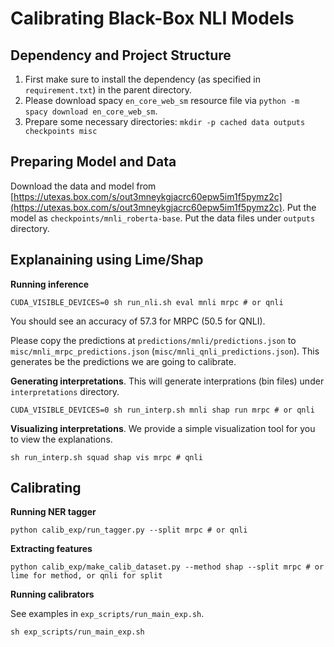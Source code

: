 # Calibrating Black-Box NLI Models

## Dependency and Project Structure
1. First make sure to install the dependency (as specified in `requirement.txt`) in the parent directory.
2. Please download spacy `en_core_web_sm` resource file via `python -m spacy download en_core_web_sm`.
3. Prepare some necessary directories: `mkdir -p cached data outputs checkpoints misc ` 

## Preparing Model and Data
Download the data and model from [https://utexas.box.com/s/out3mneykgjacrc60epw5im1f5pymz2c](https://utexas.box.com/s/out3mneykgjacrc60epw5im1f5pymz2c). Put the model as `checkpoints/mnli_roberta-base`. Put the data files under `outputs` directory.

## Explanaining using Lime/Shap

**Running inference**

`CUDA_VISIBLE_DEVICES=0 sh run_nli.sh eval mnli mrpc # or qnli`

You should see an accuracy of 57.3 for MRPC (50.5 for QNLI).

Please copy the predictions at `predictions/mnli/predictions.json` to `misc/mnli_mrpc_predictions.json` (`misc/mnli_qnli_predictions.json`). This generates be the predictions we are going to calibrate.

**Generating interpretations**. This will generate interprations (bin files) under `interpretations` directory.

`CUDA_VISIBLE_DEVICES=0 sh run_interp.sh mnli shap run mrpc # or qnli`

**Visualizing interpretations**. We provide a simple visualization tool for you to view the explanations.

`sh run_interp.sh squad shap vis mrpc # qnli`


## Calibrating

**Running NER tagger**

`python calib_exp/run_tagger.py --split mrpc # or qnli`


**Extracting features**

`python calib_exp/make_calib_dataset.py --method shap --split mrpc # or lime for method, or qnli for split`

**Running calibrators**

See examples in `exp_scripts/run_main_exp.sh`.

`sh exp_scripts/run_main_exp.sh`
